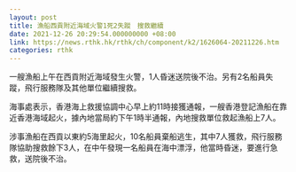 ```yaml
---
layout: post
title: 漁船西貢附近海域火警1死2失蹤　搜救繼續
date: 2021-12-26 20:29:54.000000000 +08:00
link: https://news.rthk.hk/rthk/ch/component/k2/1626064-20211226.htm
categories: rthk
---
```


一艘漁船上午在西貢附近海域發生火警，1人昏迷送院後不治。另有2名船員失蹤，飛行服務隊及其他單位繼續搜救。

海事處表示，香港海上救援協調中心早上約11時接獲通報，一艘香港登記漁船在靠近香港海域起火，據內地當局約下午1時半通報，內地搜救單位救起漁船上7人。

涉事漁船在西貢以東約5海里起火，10名船員棄船逃生，其中7人獲救，飛行服務隊協助搜救餘下3人，在中午發現一名船員在海中漂浮，他當時昏迷，要進行急救，送院後不治。
